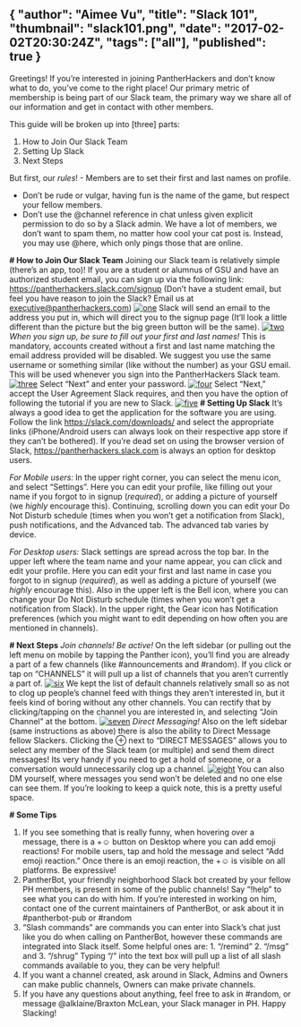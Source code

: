 {
  "author": "Aimee Vu",
  "title": "Slack 101",
  "thumbnail": "slack101.png",
  "date": "2017-02-02T20:30:24Z",
  "tags": ["all"],
  "published": true
}
---
Greetings! If you’re interested in joining PantherHackers and don’t know what to do, you’ve come to the right place! Our primary metric of membership is being part of our Slack team, the primary way we share all of our information and get in contact with other members.

This guide will be broken up into [three] parts:
1. How to Join Our Slack Team
2. Setting Up Slack
3. Next Steps

But first, our _rules_! - Members are to set their first and last names on profile.
- Don’t be rude or vulgar, having fun is the name of the game, but respect your fellow members.
- Don’t use the @channel reference in chat unless given explicit permission to do so by a Slack admin. We have a lot of members, we don’t want to spam them, no matter how cool your cat post is. Instead, you may use @here, which only pings those that are online.

**\# How to Join Our Slack Team**
Joining our Slack team is relatively simple (there’s an app, too)! If you are a student or alumnus of GSU and have an authorized student email, you can sign up via the following link: <https://pantherhackers.slack.com/signup> (Don’t have a student email, but feel you have reason to join the Slack? Email us at [executive@pantherhackers.com](mailto:executive@pantherhackers.com))
[![one](http://pantherhackers.com/wp-content/uploads/2017/02/one-300x189.png)](http://pantherhackers.com/wp-content/uploads/2017/02/one.png)
Slack will send an email to the address you put in, which will direct you to the signup page (It’ll look a little different than the picture but the big green button will be the same).
[![two](http://pantherhackers.com/wp-content/uploads/2017/02/two-300x255.png)](http://pantherhackers.com/wp-content/uploads/2017/02/two.png)
_When you sign up, be sure to fill out your first and last names!_ This is mandatory, accounts created without a first and last name matching the email address provided will be disabled. We suggest you use the same username or something similar (like without the number) as your GSU email. This will be used whenever you sign into the PantherHackers Slack team.
[![three](http://pantherhackers.com/wp-content/uploads/2017/02/three-229x300.png)](http://pantherhackers.com/wp-content/uploads/2017/02/three.png)
Select “Next” and enter your password.
[![four](http://pantherhackers.com/wp-content/uploads/2017/02/four-237x300.png)](http://pantherhackers.com/wp-content/uploads/2017/02/four.png)
Select “Next,” accept the User Agreement Slack requires, and then you have the option of following the tutorial if you are new to Slack.
[![five](http://pantherhackers.com/wp-content/uploads/2017/02/five-237x300.png)](http://pantherhackers.com/wp-content/uploads/2017/02/five.png)
**\# Setting Up Slack**
It’s always a good idea to get the application for the software you are using. Follow the link <https://slack.com/downloads/> and select the appropriate links (iPhone/Android users can always look on their respective app store if they can’t be bothered). If you’re dead set on using the browser version of Slack, <https://pantherhackers.slack.com> is always an option for desktop users.

_For Mobile users:_ In the upper right corner, you can select the menu icon, and select “Settings”. Here you can edit your profile, like filling out your name if you forgot to in signup (_required_), or adding a picture of yourself (we _highly_ encourage this). Continuing, scrolling down you can edit your Do Not Disturb schedule (times when you won’t get a notification from Slack), push notifications, and the Advanced tab. The advanced tab varies by device.

_For Desktop users:_ Slack settings are spread across the top bar. In the upper left where the team name and your name appear, you can click and edit your profile. Here you can edit your first and last name in case you forgot to in signup (_required_), as well as adding a picture of yourself (we _highly_ encourage this). Also in the upper left is the Bell icon, where you can change your Do Not Disturb schedule (times when you won’t get a notification from Slack). In the upper right, the Gear icon has Notification preferences (which you might want to edit depending on how often you are mentioned in channels).

**\# Next Steps**
_Join channels! Be active!_ On the left sidebar (or pulling out the left menu on mobile by tapping the Panther icon), you’ll find you are already a part of a few channels (like #announcements and #random). If you click or tap on “CHANNELS” it will pull up a list of channels that you aren’t currently a part of.
[![six](http://pantherhackers.com/wp-content/uploads/2017/02/six-300x139.png)](http://pantherhackers.com/wp-content/uploads/2017/02/six.png)
We kept the list of default channels relatively small so as not to clog up people’s channel feed with things they aren’t interested in, but it feels kind of boring without any other channels. You can rectify that by clicking/tapping on the channel you are interested in, and selecting “Join Channel” at the bottom.
[![seven](http://pantherhackers.com/wp-content/uploads/2017/02/seven-300x255.png)](http://pantherhackers.com/wp-content/uploads/2017/02/seven.png)
_Direct Messaging!_ Also on the left sidebar (same instructions as above) there is also the ability to Direct Message fellow Slackers. Clicking the ⊕ next to “DIRECT MESSAGES” allows you to select any member of the Slack team (or multiple) and send them direct messages! Its very handy if you need to get a hold of someone, or a conversation would unnecessarily clog up a channel.
[![eight](http://pantherhackers.com/wp-content/uploads/2017/02/eight-300x217.png)](http://pantherhackers.com/wp-content/uploads/2017/02/eight.png) You can also DM yourself, where messages you send won’t be deleted and no one else can see them. If you’re looking to keep a quick note, this is a pretty useful space.

**\# Some Tips**
1. If you see something that is really funny, when hovering over a message, there is a +☺ button on Desktop where you can add emoji reactions! For mobile users, tap and hold the message and select “Add emoji reaction.” Once there is an emoji reaction, the +☺ is visible on all platforms. Be expressive!
2. PantherBot, your friendly neighborhood Slack bot created by your fellow PH members, is present in some of the public channels! Say “!help” to see what you can do with him. If you’re interested in working on him, contact one of the current maintainers of PantherBot, or ask about it in #pantherbot-pub or #random
3. “Slash commands” are commands you can enter into Slack’s chat just like you do when calling on PantherBot, however these commands are integrated into Slack itself. Some helpful ones are: 1. “/remind” 2. “/msg” and 3. “/shrug” Typing “/” into the text box will pull up a list of all slash commands available to you, they can be very helpful!
4. If you want a channel created, ask around in Slack, Admins and Owners can make public channels, Owners can make private channels.
5. If you have any questions about anything, feel free to ask in #random, or message @alklaine/Braxton McLean, your Slack manager in PH. Happy Slacking!

